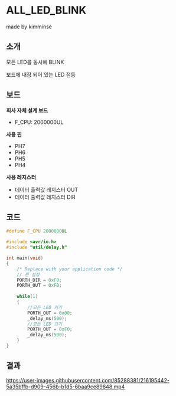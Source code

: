 # ALL_LED_BLINK

made by kimminse

## 소개

모든 LED를 동시에 BLINK

보드에 내장 되어 있는 LED 점등

## 보드
**회사 자체 설계 보드**


- F_CPU: 2000000UL

**사용 핀**
  - PH7
  - PH6
  - PH5
  - PH4

**사용 레지스터**
- 데이터 출력값 레지스터 OUT
- 데이터 출력값 레지스터 DIR

## 코드

```C
#define F_CPU 2000000UL

#include <avr/io.h>
#include "util/delay.h"

int main(void)
{
    /* Replace with your application code */
    // 핀 설정
	PORTH_DIR = 0xF0;
	PORTH_OUT = 0xF0;
	
    while(1)
    {
        //모든 LED 키기
	    PORTH_OUT = 0x00;
	    _delay_ms(500);
        //모든 LED 끄기
        PORTH_OUT = 0xF0;
        _delay_ms(500);
    }
}
```
## 결과
https://user-images.githubusercontent.com/85288381/216195442-5a35bffb-d909-456b-b1d5-6baa9ce89848.mp4